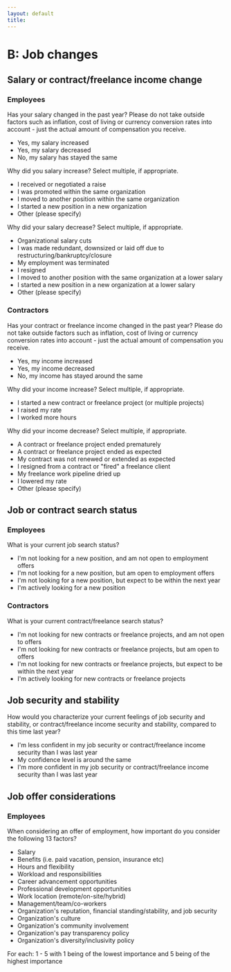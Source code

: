 ```yaml
---
layout: default
title: 
---
```


# B: Job changes

## Salary or contract/freelance income change

### Employees

Has your salary changed in the past year? Please do not take outside factors such as inflation, cost of living or currency conversion rates into account - just the actual amount of compensation you receive. 
   
- Yes, my salary increased
- Yes, my salary decreased
- No, my salary has stayed the same

Why did you salary increase? Select multiple, if appropriate. 

- I received or negotiated a raise
- I was promoted within the same organization
- I moved to another position within the same organization 
- I started a new position in a new organization 
- Other (please specify)

Why did your salary decrease? Select multiple, if appropriate.

- Organizational salary cuts
- I was made redundant, downsized or laid off due to restructuring/bankruptcy/closure
- My employment was terminated 
- I resigned
- I moved to another position with the same organization at a lower salary
- I started a new position in a new organization at a lower salary
- Other (please specify)

### Contractors

Has your contract or freelance income changed in the past year? Please do not take outside factors such as inflation, cost of living or currency conversion rates into account - just the actual amount of compensation you receive.

- Yes, my income increased
- Yes, my income decreased
- No, my income has stayed around the same

Why did your income increase? Select multiple, if appropriate.

- I started a new contract or freelance project (or multiple projects)
- I raised my rate
- I worked more hours

Why did your income decrease? Select multiple, if appropriate.

- A contract or freelance project ended prematurely
- A contract or freelance project ended as expected
- My contract was not renewed or extended as expected
- I resigned from a contract or "fired" a freelance client
- My freelance work pipeline dried up
- I lowered my rate
- Other (please specify)

## Job or contract search status

### Employees

What is your current job search status?

- I'm not looking for a new position, and am not open to employment offers
- I'm not looking for a new position, but am open to employment offers
- I'm not looking for a new position, but expect to be within the next year
- I'm actively looking for a new position

### Contractors

What is your current contract/freelance search status?

- I'm not looking for new contracts or freelance projects, and am not open to offers
- I'm not looking for new contracts or freelance projects, but am open to offers
- I'm not looking for new contracts or freelance projects, but expect to be within the next year
- I'm actively looking for new contracts or freelance projects

## Job security and stability

How would you characterize your current feelings of job security and stability, or contract/freelance income security and stability, compared to this time last year?

- I'm less confident in my job security or contract/freelance income security than I was last year
- My confidence level is around the same
- I'm more confident in my job security or contract/freelance income security than I was last year

## Job offer considerations

### Employees

When considering an offer of employment, how important do you consider the following 13 factors? 

- Salary
- Benefits (i.e. paid vacation, pension, insurance etc)
- Hours and flexibility
- Workload and responsibilities
- Career advancement opportunities
- Professional development opportunities
- Work location (remote/on-site/hybrid)
- Management/team/co-workers
- Organization's reputation, financial standing/stability, and job security
- Organization's culture
- Organization's community involvement
- Organization's pay transparency policy
- Organization's diversity/inclusivity policy

For each: 1 - 5 with 1 being of the lowest importance and 5 being of the highest importance
